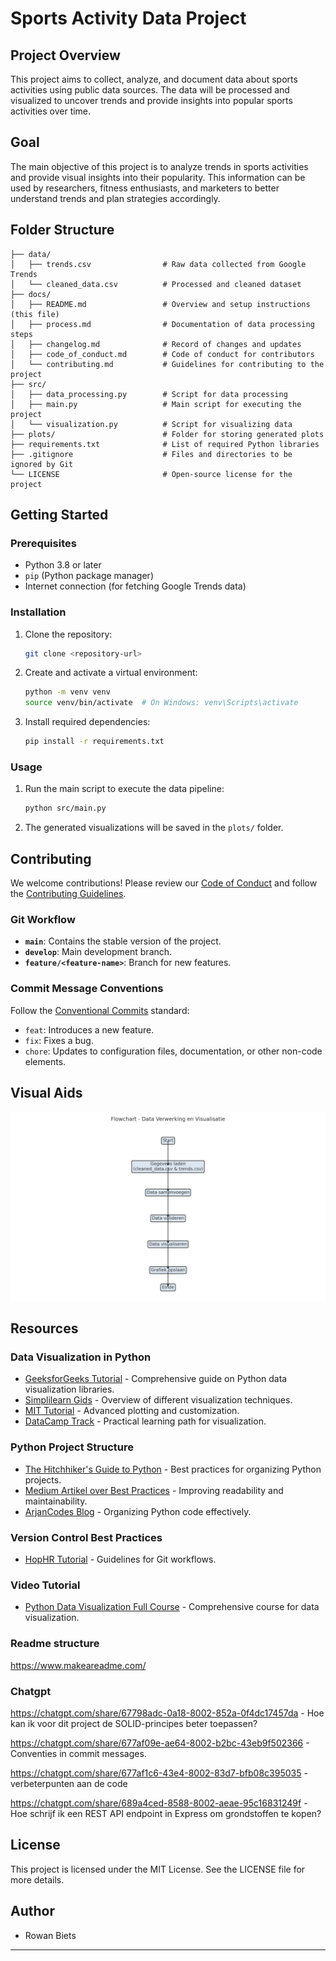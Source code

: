 # Sports Activity Data Project

## Project Overview
This project aims to collect, analyze, and document data about sports activities using public data sources. The data will be processed and visualized to uncover trends and provide insights into popular sports activities over time.

## Goal
The main objective of this project is to analyze trends in sports activities and provide visual insights into their popularity. This information can be used by researchers, fitness enthusiasts, and marketers to better understand trends and plan strategies accordingly.

## Folder Structure
```
├── data/
│   ├── trends.csv                # Raw data collected from Google Trends
│   └── cleaned_data.csv          # Processed and cleaned dataset
├── docs/
│   ├── README.md                 # Overview and setup instructions (this file)
│   ├── process.md                # Documentation of data processing steps
│   ├── changelog.md              # Record of changes and updates
│   ├── code_of_conduct.md        # Code of conduct for contributors
│   └── contributing.md           # Guidelines for contributing to the project
├── src/
│   ├── data_processing.py        # Script for data processing
│   ├── main.py                   # Main script for executing the project
│   └── visualization.py          # Script for visualizing data
├── plots/                        # Folder for storing generated plots
├── requirements.txt              # List of required Python libraries
├── .gitignore                    # Files and directories to be ignored by Git
└── LICENSE                       # Open-source license for the project
```

## Getting Started

### Prerequisites
- Python 3.8 or later
- `pip` (Python package manager)
- Internet connection (for fetching Google Trends data)

### Installation
1. Clone the repository:
   ```bash
   git clone <repository-url>
   ```
2. Create and activate a virtual environment:
   ```bash
   python -m venv venv
   source venv/bin/activate  # On Windows: venv\Scripts\activate
   ```
3. Install required dependencies:
   ```bash
   pip install -r requirements.txt
   ```

### Usage
1. Run the main script to execute the data pipeline:
   ```bash
   python src/main.py
   ```
2. The generated visualizations will be saved in the `plots/` folder.

## Contributing
We welcome contributions! Please review our [Code of Conduct](docs/code_of_conduct.md) and follow the [Contributing Guidelines](docs/contributing.md).

### Git Workflow
- **`main`**: Contains the stable version of the project.
- **`develop`**: Main development branch.
- **`feature/<feature-name>`**: Branch for new features.

### Commit Message Conventions
Follow the [Conventional Commits](https://www.conventionalcommits.org/) standard:
- `feat`: Introduces a new feature.
- `fix`: Fixes a bug.
- `chore`: Updates to configuration files, documentation, or other non-code elements.

## Visual Aids
![Data Flowchart](docs/dataflow_flowchart.png)

## Resources
### Data Visualization in Python
- [GeeksforGeeks Tutorial](https://www.geeksforgeeks.org/python-data-visualization-tutorial/?utm_source=chatgpt.com) - Comprehensive guide on Python data visualization libraries.
- [Simplilearn Gids](https://www.simplilearn.com/tutorials/python-tutorial/data-visualization-in-python?utm_source=chatgpt.com) - Overview of different visualization techniques.
- [MIT Tutorial](https://www.mit.edu/~amidi/teaching/data-science-tools/tutorial/data-visualization-with-python/?utm_source=chatgpt.com) - Advanced plotting and customization.
- [DataCamp Track](https://www.datacamp.com/tracks/data-visualization-with-python?utm_source=chatgpt.com) - Practical learning path for visualization.

### Python Project Structure
- [The Hitchhiker's Guide to Python](https://docs.python-guide.org/writing/structure/?utm_source=chatgpt.com) - Best practices for organizing Python projects.
- [Medium Artikel over Best Practices](https://medium.com/%40kuldeepkumawat195/best-practices-in-structuring-python-projects-c7232c9304b0?utm_source=chatgpt.com) - Improving readability and maintainability.
- [ArjanCodes Blog](https://arjancodes.com/blog/organizing-python-code-with-packages-and-modules/?utm_source=chatgpt.com) - Organizing Python code effectively.

### Version Control Best Practices
- [HopHR Tutorial](https://www.hophr.com/tutorial-page/best-practices-version-control-python-projects-step-by-step-guide?utm_source=chatgpt.com) - Guidelines for Git workflows.

### Video Tutorial
- [Python Data Visualization Full Course](https://www.youtube.com/watch?v=q68Qundmans&utm_source=chatgpt.com) - Comprehensive course for data visualization.

### Readme structure
https://www.makeareadme.com/

### Chatgpt
https://chatgpt.com/share/67798adc-0a18-8002-852a-0f4dc17457da - Hoe kan ik voor dit project de SOLID-principes beter toepassen?

https://chatgpt.com/share/677af09e-ae64-8002-b2bc-43eb9f502366 - Conventies in commit messages.

https://chatgpt.com/share/677af1c6-43e4-8002-83d7-bfb08c395035 - verbeterpunten aan de code 

https://chatgpt.com/share/689a4ced-8588-8002-aeae-95c16831249f - Hoe schrijf ik een REST API endpoint in Express om grondstoffen te kopen?


## License
This project is licensed under the MIT License. See the LICENSE file for more details.

## Author
- Rowan Biets
---

